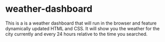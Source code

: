 # weather-dashboard
This is a is a weather dashboard that will run in the browser and feature dynamically updated HTML and CSS. It will show you the weather for the city currently and every 24 hours relative to the time you searched. 
